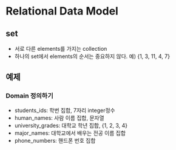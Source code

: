 # Relational Data Model

## set
- 서로 다른 elements를 가지는 collection
- 하나의 set에서 elements의 순서는 중요하지 않다. 예) {1, 3, 11, 4, 7}

## 예제 
### Domain 정의하기
- students_ids: 학번 집합, 7자리 integer정수
- human_names: 사람 이름 집합, 문자열
- university_grades: 대학교 학년 집합, {1, 2, 3, 4}
- major_names: 대학교에서 배우는 전공 이름 집합
- phone_numbers: 핸드폰 번호 집합






